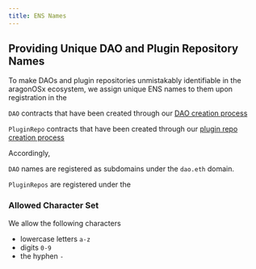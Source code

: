 ```yaml
---
title: ENS Names
---
```


## Providing Unique DAO and Plugin Repository Names

To make DAOs and plugin repositories unmistakably identifiable in the aragonOSx ecosystem, we assign unique ENS names to them upon registration in the

`DAO` contracts that have been created through our [DAO creation process](./01-dao-creation/index.md/)

`PluginRepo` contracts that have been created through our [plugin repo creation process](./02-plugin-management/01-plugin-repo/01-plugin-repo-creation.md)

Accordingly,

`DAO` names are registered as subdomains under the `dao.eth` domain.

`PluginRepos` are registered under the

### Allowed Character Set

We allow the following characters

- lowercase letters `a-z`
- digits `0-9`
- the hyphen `-`
